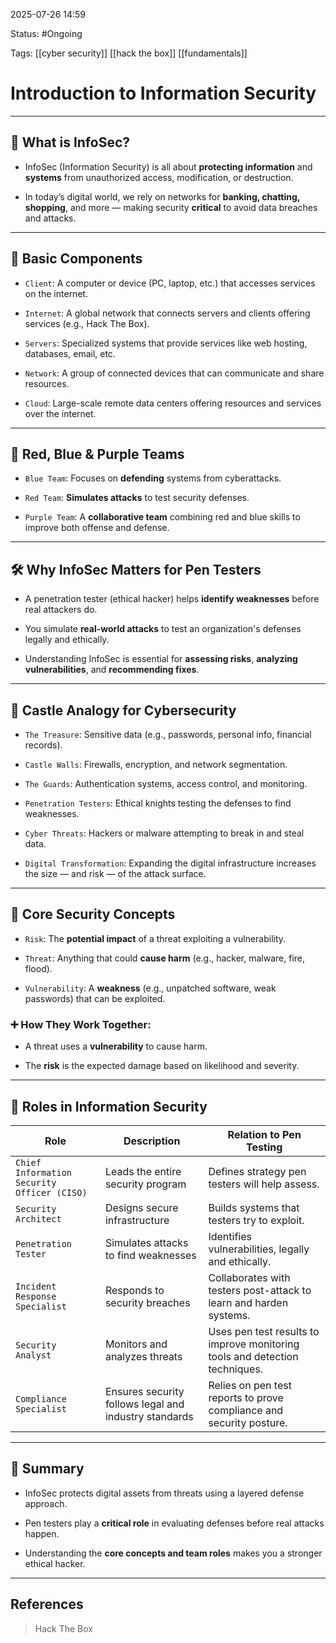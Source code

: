 2025-07-26 14:59

Status: #Ongoing 

Tags: [[cyber security]] [[hack the box]] [[fundamentals]] 


# Introduction to Information Security

---

## 📌 What is InfoSec?

- InfoSec (Information Security) is all about **protecting information** and **systems** from unauthorized access, modification, or destruction.

- In today’s digital world, we rely on networks for **banking, chatting, shopping**, and more — making security **critical** to avoid data breaches and attacks.

---

## 🧱 Basic Components

- `Client`: A computer or device (PC, laptop, etc.) that accesses services on the internet.

- `Internet`: A global network that connects servers and clients offering services (e.g., Hack The Box).

- `Servers`: Specialized systems that provide services like web hosting, databases, email, etc.

- `Network`: A group of connected devices that can communicate and share resources.

- `Cloud`: Large-scale remote data centers offering resources and services over the internet.

---

## 🧨 Red, Blue & Purple Teams

- `Blue Team`: Focuses on **defending** systems from cyberattacks.

- `Red Team`: **Simulates attacks** to test security defenses.

- `Purple Team`: A **collaborative team** combining red and blue skills to improve both offense and defense.

---

## 🛠️ Why InfoSec Matters for Pen Testers

- A penetration tester (ethical hacker) helps **identify weaknesses** before real attackers do.

- You simulate **real-world attacks** to test an organization's defenses legally and ethically.

- Understanding InfoSec is essential for **assessing risks**, **analyzing vulnerabilities**, and **recommending fixes**.

---

## 🏰 Castle Analogy for Cybersecurity

- `The Treasure`: Sensitive data (e.g., passwords, personal info, financial records).

- `Castle Walls`: Firewalls, encryption, and network segmentation.

- `The Guards`: Authentication systems, access control, and monitoring.

- `Penetration Testers`: Ethical knights testing the defenses to find weaknesses.

- `Cyber Threats`: Hackers or malware attempting to break in and steal data.

- `Digital Transformation`: Expanding the digital infrastructure increases the size — and risk — of the attack surface.

---

## 🔐 Core Security Concepts

- `Risk`: The **potential impact** of a threat exploiting a vulnerability.

- `Threat`: Anything that could **cause harm** (e.g., hacker, malware, fire, flood).

- `Vulnerability`: A **weakness** (e.g., unpatched software, weak passwords) that can be exploited.

### ➕ How They Work Together:

- A threat uses a **vulnerability** to cause harm.

- The **risk** is the expected damage based on likelihood and severity.

---

## 🧩 Roles in Information Security

| **Role**                                      | **Description**                                         | **Relation to Pen Testing**                                                                                                                |
|-----------------------------------------------|---------------------------------------------------------|---------------------------------------------------------------------------------------------------------------------------------------------|
| `Chief Information Security Officer (CISO)`   | Leads the entire security program                       | Defines strategy pen testers will help assess.                                                                                              |
| `Security Architect`                          | Designs secure infrastructure                           | Builds systems that testers try to exploit.                                                                                                 |
| `Penetration Tester`                          | Simulates attacks to find weaknesses                    | Identifies vulnerabilities, legally and ethically.                                                                                           |
| `Incident Response Specialist`                | Responds to security breaches                           | Collaborates with testers post-attack to learn and harden systems.                                                                          |
| `Security Analyst`                            | Monitors and analyzes threats                           | Uses pen test results to improve monitoring tools and detection techniques.                                                                 |
| `Compliance Specialist`                       | Ensures security follows legal and industry standards   | Relies on pen test reports to prove compliance and security posture.                                                                        |

---

## 📍 Summary

- InfoSec protects digital assets from threats using a layered defense approach.

- Pen testers play a **critical role** in evaluating defenses before real attacks happen.

- Understanding the **core concepts and team roles** makes you a stronger ethical hacker.

---

## References

> Hack The Box

